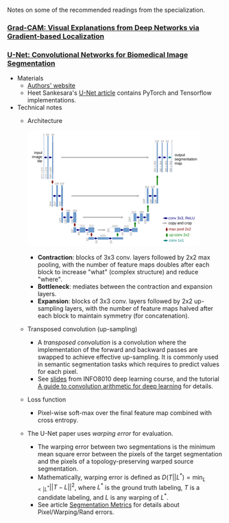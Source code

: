 Notes on some of the recommended readings from the specialization.

### [Grad-CAM: Visual Explanations from Deep Networks via Gradient-based Localization](https://arxiv.org/pdf/1610.02391.pdf)

### [U-Net: Convolutional Networks for Biomedical Image Segmentation](https://arxiv.org/pdf/1505.04597.pdf)

- Materials
  - [Authors' website](https://lmb.informatik.uni-freiburg.de/people/ronneber/u-net/)
  - Heet Sankesara's [U-Net article](https://towardsdatascience.com/u-net-b229b32b4a71) contains PyTorch and Tensorflow implementations.
- Technical notes
  - Architecture
  
     ![3D U-Net](figures/c1w3_unet_architecture.png)
    
    - **Contraction**: blocks of 3x3 conv. layers followed by 2x2 max pooling, with the number of feature maps doubles after each block to increase "what" (complex structure) and reduce "where".
    - **Bottleneck**: mediates between the contraction and expansion layers.
    - **Expansion**: blocks of 3x3 conv. layers followed by 2x2 up-sampling layers, with the number of feature maps halved after each block to maintain symmetry (for concatenation).
  - Transposed convolution (up-sampling)
    - A *transposed convolution* is a convolution where the implementation of the forward and backward passes are swapped to achieve effective up-sampling. It is commonly used in semantic segmentation tasks which requires to predict values for each pixel.
    - See [slides](https://glouppe.github.io/info8010-deep-learning/?p=lecture4.md#45) from INFO8010 deep learning course, and the tutorial [A guide to convolution arithmetic for deep learning](https://arxiv.org/abs/1603.07285) for details.
  - Loss function
    - Pixel-wise soft-max over the final feature map combined with cross entropy.
  - The U-Net paper uses *warping error* for evaluation.
    - The warping error between two segmentations is the minimum mean square error between the pixels of the target segmentation and the pixels of a topology-preserving warped source segmentation.
    - Mathematically, warping error is defined as $D(T||L^*) = \min_{L <| L^*} ||T-L||^2$, where $L^*$ is the ground truth labeling, $T$ is a candidate labeling, and $L$ is any warping of $L^*$. 
    - See article [Segmentation Metrics](https://ashm8206.github.io/2018/04/08/Segmentation-Metrics.html) for details about Pixel/Warping/Rand errors.